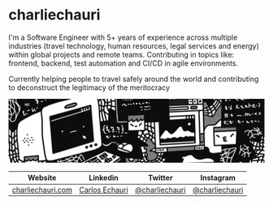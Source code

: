 # charliechauri

I'm a Software Engineer with 5+ years of experience across multiple industries (travel technology, human resources, legal services and energy) within global projects and remote teams. Contributing in topics like: frontend, backend, test automation and CI/CD in agile environments.

Currently helping people to travel safely around the world and contributing to deconstruct the legitimacy of the meritocracy

![Profile image](https://raw.githubusercontent.com/charliechauri/charliechauri/master/assets/profile.jpg)

Website | Linkedin | Twitter | Instagram
------------ | ------------- | ------------ | -------------
[charliechauri.com](http://charliechauri.com) | [Carlos Echauri](https://www.linkedin.com/in/carlosechauri) | [@charliechauri](https://twitter.com/charliechauri) | [@charliechauri](https://www.instagram.com/charliechauri)
